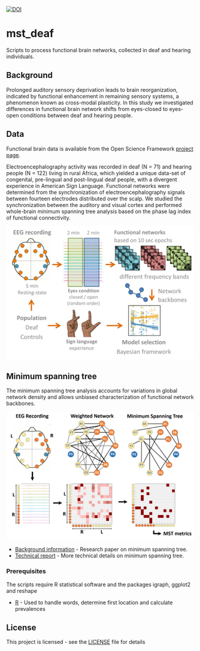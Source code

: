 [![DOI](https://zenodo.org/badge/157723863.svg)](https://zenodo.org/badge/latestdoi/157723863)

# mst_deaf

Scripts to process functional brain networks, collected in deaf and hearing individuals.

## Background

Prolonged auditory sensory deprivation leads to brain reorganization, indicated by functional enhancement in remaining sensory systems, a phenomenon known as cross-modal plasticity. In this study we investigated differences in functional brain network shifts from eyes-closed to eyes-open conditions between deaf and hearing people.

## Data

Functional brain data is available from the Open Science Framework [project page](https://osf.io/vdpbq).

Electroencephalography activity was recorded in deaf (N = 71) and hearing people (N = 122) living in rural Africa, which yielded a unique data-set of congenital, pre-lingual and post-lingual deaf people, with a divergent experience in American Sign Language. Functional networks were determined from the synchronization of electroencephalography signals between fourteen electrodes distributed over the scalp. We studied the synchronization between the auditory and visual cortex and performed whole-brain minimum spanning tree analysis based on the phase lag index of functional connectivity. 

![Overall study design](Infograph_1.png)

## Minimum spanning tree

The minimum spanning tree analysis accounts for variations in global network density and allows unbiased characterization of functional network backbones.

![Minimum spanning tree](Infograph_2.png)

* [Background information](https://www.ncbi.nlm.nih.gov/pubmed/29468769) - Research paper on minimum spanning tree.
* [Technical report](https://www.ncbi.nlm.nih.gov/pubmed/25451472) - More technical details on minimum spanning tree.


### Prerequisites

The scripts require R statistical software and the packages igraph, ggplot2 and reshape
* [R](https://www.r-project.org/) - Used to handle words, determine first location and calculate prevalences


## License

This project is licensed - see the [LICENSE](LICENSE) file for details

